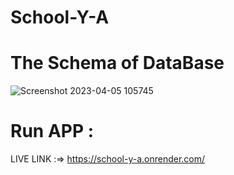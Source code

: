 # School-Y-A

# The Schema of DataBase

![Screenshot 2023-04-05 105745](https://user-images.githubusercontent.com/87650778/230730873-31464713-c8d1-499a-b09e-024ffaab26b8.png)


# Run APP :
LIVE LINK :=> https://school-y-a.onrender.com/
